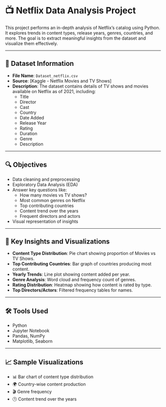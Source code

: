 # 📺 Netflix Data Analysis Project

This project performs an in-depth analysis of Netflix’s catalog using Python. It explores trends in content types, release years, genres, countries, and more. The goal is to extract meaningful insights from the dataset and visualize them effectively.

---

## 📁 Dataset Information

- **File Name**: `Dataset_netflix.csv`
- **Source**: [Kaggle - Netflix Movies and TV Shows]
- **Description**: The dataset contains details of TV shows and movies available on Netflix as of 2021, including:
  - Title
  - Director
  - Cast
  - Country
  - Date Added
  - Release Year
  - Rating
  - Duration
  - Genre
  - Description

---

## 🔍 Objectives

- Data cleaning and preprocessing
- Exploratory Data Analysis (EDA)
- Answer key questions like:
  - How many movies vs TV shows?
  - Most common genres on Netflix
  - Top contributing countries
  - Content trend over the years
  - Frequent directors and actors
- Visual representation of insights

---

## 📌 Key Insights and Visualizations

- **Content Type Distribution**: Pie chart showing proportion of Movies vs TV Shows.
- **Top Contributing Countries**: Bar graph of countries producing most content.
- **Yearly Trends**: Line plot showing content added per year.
- **Genre Analysis**: Word cloud and frequency count of genres.
- **Rating Distribution**: Heatmap showing how content is rated by type.
- **Top Directors/Actors**: Filtered frequency tables for names.

---

## 🛠️ Tools Used

- Python
- Jupyter Notebook
- Pandas, NumPy
- Matplotlib, Seaborn

---

## 📈 Sample Visualizations

- 📊 Bar chart of content type distribution
- 🌍 Country-wise content production
- 🎬 Genre frequency
- 🕒 Content trend over the years


